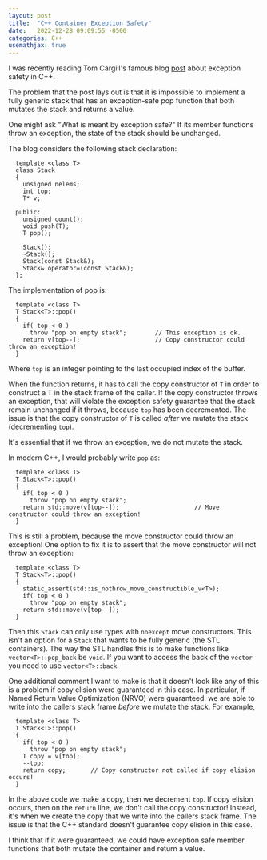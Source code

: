```yaml
---
layout: post
title:  "C++ Container Exception Safety"
date:   2022-12-28 09:09:55 -0500
categories: C++
usemathjax: true
---
```


I was recently reading Tom Cargill's famous blog [post](https://ptgmedia.pearsoncmg.com/imprint_downloads/informit/aw/meyerscddemo/demo/MAGAZINE/CA_FRAME.HTM) about exception safety in C++.

The problem that the post lays out is that it is impossible to implement a fully generic stack that has an exception-safe pop function that both mutates the stack and returns a value.

One might ask "What is meant by exception safe?"  If its member functions throw an exception, the state of the stack should be unchanged.

The blog considers the following stack declaration:

```
  template <class T>
  class Stack
  {
    unsigned nelems;
    int top;
    T* v;

  public:
    unsigned count();
    void push(T);
    T pop();

    Stack();
    ~Stack();
    Stack(const Stack&);
    Stack& operator=(const Stack&);
  };
```

The implementation of pop is:

```
  template <class T>
  T Stack<T>::pop()
  {
    if( top < 0 )
      throw "pop on empty stack";        // This exception is ok.
    return v[top--];                     // Copy constructor could throw an exception!
  }
```

Where `top` is an integer pointing to the last occupied index of the buffer.


When the function returns, it has to call the copy constructor of `T` in order to construct a T in the stack frame of the caller.  If the copy constructor throws an exception, that will violate the exception safety guarantee that the stack remain unchanged if it throws, because `top` has been decremented.  The issue is that the copy constructor of `T` is called *after* we mutate the stack (decrementing `top`).

It's essential that if we throw an exception, we do not mutate the stack.

In modern C++, I would probably write `pop` as:

```
  template <class T>
  T Stack<T>::pop()
  {
    if( top < 0 )
      throw "pop on empty stack";
    return std::move(v[top--]);                     // Move constructor could throw an exception!
  }
```

This is still a problem, because the move constructor could throw an exception!  One option to fix it is to assert that the move constructor will not throw an exception:

```
  template <class T>
  T Stack<T>::pop()
  {
    static_assert(std::is_nothrow_move_constructible_v<T>);
    if( top < 0 )
      throw "pop on empty stack";
    return std::move(v[top--]);
  }
```

Then this `Stack` can only use types with `noexcept` move constructors.  This isn't an option for a `Stack` that wants to be fully generic (the STL containers).  The way the STL handles this is to make functions like `vector<T>::pop_back` be `void`.  If you want to access the back of the `vector` you need to use `vector<T>::back`.

One additional comment I want to make is that it doesn't look like any of this is a problem if copy elision were guaranteed in this case.  In particular, if Named Return Value Optimization (NRVO) were guaranteed, we are able to write into the callers stack frame *before* we mutate the stack.  For example,


```
  template <class T>
  T Stack<T>::pop()
  {
    if( top < 0 )
      throw "pop on empty stack";
    T copy = v[top];
    --top;
    return copy;       // Copy constructor not called if copy elision occurs!
  }
```

In the above code we make a copy, then we decrement `top`.  If copy elision occurs, then on the `return` line, we don't call the copy constructor!  Instead, it's when we create the copy that we write into the callers stack frame.  The issue is that the C++ standard doesn't guarantee copy elision in this case.

I think that if it were guaranteed, we could have exception safe member functions that both mutate the container and return a value.
